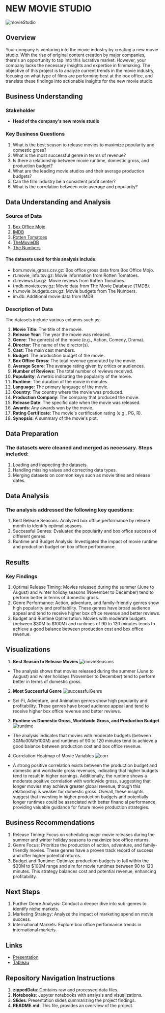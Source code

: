# NEW MOVIE STUDIO

![movieStudio](https://github.com/user-attachments/assets/226733c5-363e-4f29-bcb0-52f3d49b8d5f)


## Overview

Your company is venturing into the movie industry by creating a new movie studio. With the rise of original content creation by major companies, there's an opportunity to tap into this lucrative market. However, your company lacks the necessary insights and expertise in filmmaking. The objective of this project is to analyze current trends in the movie industry, focusing on what type of films are performing best at the box office, and translate these findings into actionable insights for the new movie studio.

## Business Understanding

### Stakeholder
- **Head of the company's new movie studio**

### Key Business Questions
1. What is the best season to release movies to maximize popularity and domestic gross?
2. What is the most successful genre in terms of revenue?
3. Is there a relationship between movie runtime, domestic gross, and production budget?
4. What are the leading movie studios and their average production budgets?
5. Can the film industry be a consistent profit center?
6. What is the correlation between vote average and popularity?

## Data Understanding and Analysis

### Source of Data
1. [Box Office Mojo](https://www.boxofficemojo.com)
2. [IMDB](https://www.imdb.com)
3. [Rotten Tomatoes](https://www.rottentomatoes.com)
4. [TheMovieDB](https://www.themoviedb.org)
5. [The Numbers](https://www.the-numbers.com)


#### The datasets used for this analysis include:
- bom.movie_gross.csv.gz: Box office gross data from Box Office Mojo.
- rt.movie_info.tsv.gz: Movie information from Rotten Tomatoes.
- rt.reviews.tsv.gz: Movie reviews from Rotten Tomatoes.
- tmdb.movies.csv.gz: Movie data from The Movie Database (TMDB).
- tn.movie_budgets.csv.gz: Movie budgets from The Numbers.
- im.db: Additional movie data from IMDB.

### Description of Data
The datasets include various columns such as:
1. **Movie Title**: The title of the movie.
2. **Release Year**: The year the movie was released.
3. **Genre**: The genre(s) of the movie (e.g., Action, Comedy, Drama).
4. **Director**: The name of the director(s).
5. **Cast**: The main cast members.
6. **Budget**: The production budget of the movie.
7. **Box Office Gross**: The total revenue generated by the movie.
8. **Average Score**: The average rating given by critics or audiences.
9. **Number of Reviews**: The total number of reviews received.
10. **Popularity**: A metric indicating the popularity of the movie.
11. **Runtime**: The duration of the movie in minutes.
12. **Language**: The primary language of the movie.
13. **Country**: The country where the movie was produced.
14. **Production Company**: The company that produced the movie.
15. **Release Date**: The specific date when the movie was released.
16. **Awards**: Any awards won by the movie.
17. **Rating Certificate**: The movie's certification rating (e.g., PG, R).
18. **Synopsis**: A summary of the movie's plot.

## Data Preparation
### The datasets were cleaned and merged as necessary. Steps included:
1. Loading and inspecting the datasets.
2. Handling missing values and correcting data types.
3. Merging datasets on common keys such as movie titles and release dates.

## Data Analysis
### The analysis addressed the following key questions:
1. Best Release Seasons: Analyzed box office performance by release month to identify
optimal seasons.
2. Successful Genres: Evaluated the popularity and box office success of different genres.
3. Runtime and Budget Analysis: Investigated the impact of movie runtime and
production budget on box office performance.

## Results
### Key Findings
1. Optimal Release Timing:
Movies released during the summer (June to August) and winter holiday seasons
(November to December) tend to perform better in terms of domestic gross.
2. Genre Performance:
Action, adventure, and family-friendly genres show high popularity and
profitability. These genres have broad audience appeal and tend to receive
higher box office revenue and better reviews.
3. Budget and Runtime Optimization:
Movies with moderate budgets (between $30M to $100M) and runtimes of 90 to
120 minutes tends to achieve a good balance between production cost and box
office revenue.

## Visualizations

1. **Best Season to Release Movies**
![movieSeasons](https://github.com/user-attachments/assets/3d6c0da6-cb63-4d32-8ece-3879019b5d4f)
- The analysis shows that movies released during the summer (June to August) and winter holidays (November to December) tend to perform better in terms of domestic gross.


2. **Most Successful Genre**
![successfulGenre](https://github.com/user-attachments/assets/958eb54f-704f-4823-8b56-42b4082a5243)
- Sci-Fi, Adventure, and Animation genres show high popularity and profitability. These genres have broad audience appeal and tend to receive higher box office revenue and better reviews.



3. **Runtime vs Domestic Gross, Worldwide Gross, and Production Budget**
![runtime](https://github.com/user-attachments/assets/7285ee07-0a78-4cd5-9a42-3ba73cd4f381)
- The analysis indicates that movies with moderate budgets (between 30𝑀𝑡𝑜30𝑀𝑡𝑜100M) and runtimes of 90 to 120 minutes tend to achieve a good balance between production cost and box office revenue.


4. Correlation Heatmap of Movie Variables
![corr](https://github.com/user-attachments/assets/972f7a00-ced6-43c8-8be3-96c9503de3be)
- A strong positive correlation exists between the production budget and domestic and worldwide gross revenues, indicating that higher budgets tend to result in higher earnings. Additionally, the runtime shows a moderate positive correlation with worldwide gross, suggesting that longer movies may achieve greater global revenue, though this relationship is weaker for domestic gross. Overall, these insights suggest that investing in higher production budgets and potentially longer runtimes could be associated with better financial performance, providing valuable guidance for future movie production strategies.


## Business Recommendations
1. Release Timing: Focus on scheduling major movie releases during the summer and
winter holiday seasons to maximize box office returns.
2. Genre Focus: Prioritize the production of action, adventure, and family-friendly movies.
These genres have a proven track record of success and offer higher potential returns.
3. Budget and Runtime: Optimize production budgets to fall within the $30M to $100M
range and aim for movie runtimes between 90 to 120 minutes. This strategy balances
cost and potential revenue, enhancing profitability.

## Next Steps
1. Further Genre Analysis: Conduct a deeper dive into sub-genres to identify niche
markets.
2. Marketing Strategy: Analyze the impact of marketing spend on movie success.
3. International Markets: Explore box office performance trends in international markets.


## Links
- [Presentation](https://www.canva.com/design/DAGMJ2qyf1Y/MgGOPKwV9VkOCHNHMHFkkw/edit?utm_content=DAGMJ2qyf1Y&utm_campaign=designshare&utm_medium=link2&utm_source=sharebutton)
- [Tableau](https://public.tableau.com/app/profile/zachariah.komu/viz/Studio_17221983411970/Dashboard1#2)


## Repository Navigation Instructions

1. **zippedData**: Contains raw and processed data files.
2. **Notebooks**: Jupyter notebooks with analysis and visualizations.
3. **Slides**: Presentation slides summarizing the project findings.
4. **README.md**: This file, provides an overview of the project.

